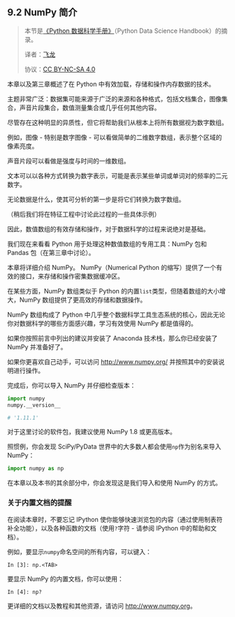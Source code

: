 ## 9.2 NumPy 简介

> 本节是[《Python 数据科学手册》](https://github.com/jakevdp/PythonDataScienceHandbook)（Python Data Science Handbook）的摘录。
> 
> 译者：[飞龙](https://github.com/wizardforcel)
> 
> 协议：[CC BY-NC-SA 4.0](http://creativecommons.org/licenses/by-nc-sa/4.0/)

本章以及第三章概述了在 Python 中有效加载，存储和操作内存数据的技术。

主题非常广泛：数据集可能来源于广泛的来源和各种格式，包括文档集合，图像集合，声音片段集合，数值测量集合或几乎任何其他内容。

尽管存在这种明显的异质性，但它将帮助我们从根本上将所有数据视为数字数组。

例如，图像 - 特别是数字图像 - 可以看做简单的二维数字数组，表示整个区域的像素亮度。

声音片段可以看做是强度与时间的一维数组。

文本可以以各种方式转换为数字表示，可能是表示某些单词或单词对的频率的二元数字。

无论数据是什么，使其可分析的第一步是将它们转换为数字数组。

（稍后我们将在特征工程中讨论此过程的一些具体示例）

因此，数值数组的有效存储和操作，对于数据科学的过程来说绝对是基础。

我们现在来看看 Python 用于处理这种数值数组的专用工具：NumPy 包和 Pandas 包（在第三章中讨论）。

本章将详细介绍 NumPy。 NumPy（Numerical Python 的缩写）提供了一个有效的接口，来存储和操作密集数据缓冲区。

在某些方面，NumPy 数组类似于 Python 的内置``list``类型，但随着数组的大小增大，NumPy 数组提供了更高效的存储和数据操作。

NumPy 数组构成了 Python 中几乎整个数据科学工具生态系统的核心，因此无论你对数据科学的哪些方面感兴趣，学习有效使用 NumPy 都是值得的。

如果你按照前言中列出的建议并安装了 Anaconda 技术栈，那么你已经安装了 NumPy 并准备好了。

如果你更喜欢自己动手，可以访问 <http://www.numpy.org/> 并按照其中的安装说明进行操作。

完成后，你可以导入 NumPy 并仔细检查版本：


```py
import numpy
numpy.__version__

# '1.11.1'
```

对于这里讨论的软件包，我建议使用 NumPy 1.8 或更高版本。

照惯例，你会发现 SciPy/PyData 世界中的大多数人都会使用``np``作为别名来导入 NumPy：

```py
import numpy as np
```

在本章以及本书的其余部分中，你会发现这是我们导入和使用 NumPy 的方式。

### 关于内置文档的提醒

在阅读本章时，不要忘记 IPython 使你能够快速浏览包的内容（通过使用制表符补全功能），以及各种函数的文档（使用``?``字符 - 请参阅 IPython 中的帮助和文档）。

例如，要显示`numpy`命名空间的所有内容，可以键入：

```ipython
In [3]: np.<TAB>
```

要显示 NumPy 的内置文档，你可以使用：

```ipython
In [4]: np?
```

更详细的文档以及教程和其他资源，请访问 <http://www.numpy.org>。